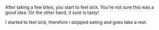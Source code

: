 After taking a few bites, you start to feel sick.  You're not sure this was a
good idea.  On the other hand, it sure is tasty!

I started to feel sick, therefore i stopped eating and goes take a rest.
